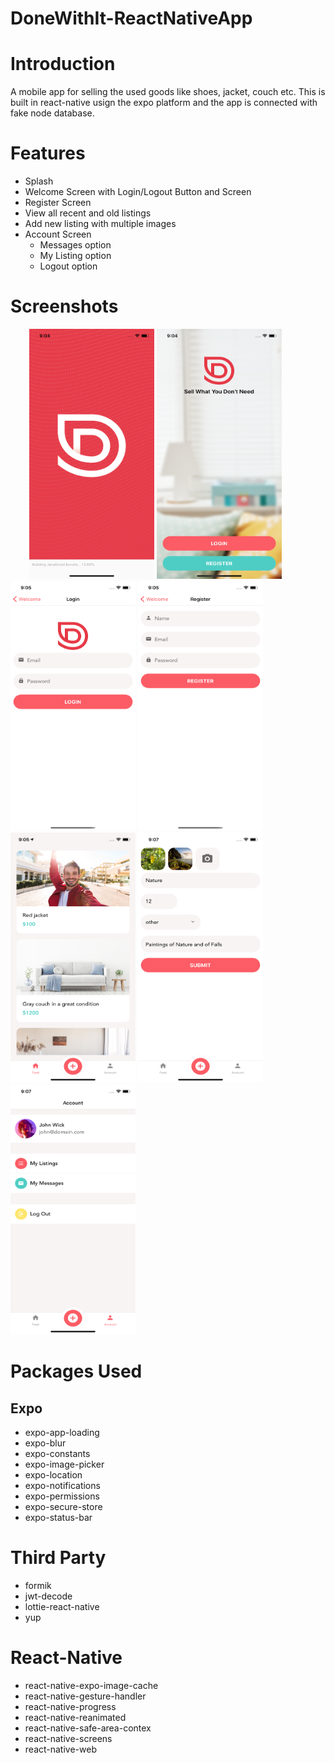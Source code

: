 # DoneWithIt-ReactNativeApp

# Introduction

A mobile app for selling the used goods like shoes, jacket, couch etc. This is built in react-native usign the expo platform and the app is connected with fake node database.

# Features

- Splash
- Welcome Screen with Login/Logout Button and Screen
- Register Screen
- View all recent and old listings
- Add new listing with multiple images
- Account Screen
  - Messages option
  - My Listing option
  - Logout option

# Screenshots

<span style="padding: 30px">
<img src="/documents/splash.png" height="400" width="200" />
<img src="/documents/welcome.png" height="400" width="200" />
<img src="/documents/login.png " height="400" width="200" />
<img src="/documents/register.png" height="400" width="200" />
<img src="/documents/home.png" height="400" width="200" />
<img src="/documents/addListing.png" height="400" width="200" />
<img src="/documents/myaccount.png" height="400" width="200" />
</span>

# Packages Used

## Expo

- expo-app-loading
- expo-blur
- expo-constants
- expo-image-picker
- expo-location
- expo-notifications
- expo-permissions
- expo-secure-store
- expo-status-bar

# Third Party

- formik
- jwt-decode
- lottie-react-native
- yup

# React-Native

- react-native-expo-image-cache
- react-native-gesture-handler
- react-native-progress
- react-native-reanimated
- react-native-safe-area-contex
- react-native-screens
- react-native-web
